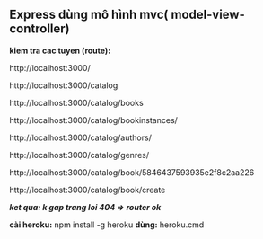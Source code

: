 ## Express dùng mô hình mvc( model-view-controller)

**kiem tra cac tuyen (route):**

http://localhost:3000/

http://localhost:3000/catalog

http://localhost:3000/catalog/books

http://localhost:3000/catalog/bookinstances/

http://localhost:3000/catalog/authors/

http://localhost:3000/catalog/genres/

http://localhost:3000/catalog/book/5846437593935e2f8c2aa226

http://localhost:3000/catalog/book/create

***ket qua: k gap trang loi 404 => router ok***

**cài heroku:** npm install -g heroku
**dùng:** heroku.cmd